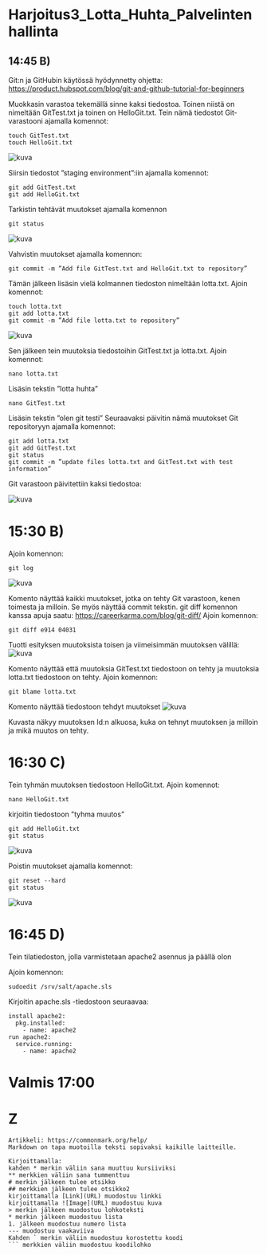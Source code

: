 # Harjoitus3_Lotta_Huhta_Palvelintenhallinta
## 14:45 B)
Git:n ja GitHubin käytössä hyödynnetty ohjetta: https://product.hubspot.com/blog/git-and-github-tutorial-for-beginners

Muokkasin varastoa tekemällä sinne kaksi tiedostoa. Toinen niistä on nimeltään GitTest.txt ja toinen on HelloGit.txt. Tein nämä tiedostot Git-varastooni ajamalla komennot:
```
touch GitTest.txt
touch HelloGit.txt
```
![kuva](https://user-images.githubusercontent.com/82219338/141688270-1bf3ef41-747f-4667-9712-2d3f27445b33.png)

Siirsin tiedostot ”staging environment”:iin ajamalla komennot:
```
git add GitTest.txt
git add HelloGit.txt
```
Tarkistin tehtävät muutokset ajamalla komennon 
```
git status
```
![kuva](https://user-images.githubusercontent.com/82219338/141688364-a51cf8ef-084b-4497-8ee1-2d352053eaad.png)

Vahvistin muutokset ajamalla komennon:
```
git commit -m ”Add file GitTest.txt and HelloGit.txt to repository”
```
Tämän jälkeen lisäsin vielä kolmannen tiedoston nimeltään lotta.txt.
Ajoin komennot:
```
touch lotta.txt
git add lotta.txt
git commit -m ”Add file lotta.txt to repository”
```
![kuva](https://user-images.githubusercontent.com/82219338/141688553-a5f30675-c256-4d0e-8cfa-288283c829d0.png)

Sen jälkeen tein muutoksia tiedostoihin GitTest.txt ja lotta.txt. Ajoin komennot:
```
nano lotta.txt
```
Lisäsin tekstin ”lotta huhta”
```
nano GitTest.txt
```
Lisäsin tekstin ”olen git testi”
Seuraavaksi päivitin nämä muutokset Git repositoryyn ajamalla komennot:
```
git add lotta.txt
git add GitTest.txt
git status
git commit -m ”update files lotta.txt and GitTest.txt with test information”
```
Git varastoon päivitettiin kaksi tiedostoa:

![kuva](https://user-images.githubusercontent.com/82219338/141688747-23dfae43-50a3-46e6-b836-6344da9c420c.png)

# 15:30 B)
Ajoin komennon:
```
git log
```
![kuva](https://user-images.githubusercontent.com/82219338/141688822-aab02c9d-5ff5-4bb7-b1ac-ed10520669f6.png)

Komento näyttää kaikki muutokset, jotka on tehty Git varastoon, kenen toimesta ja milloin. Se myös näyttää commit tekstin.
git diff komennon kanssa apuja saatu: https://careerkarma.com/blog/git-diff/
Ajoin komennon:
```
git diff e914 04031
```
Tuotti esityksen muutoksista toisen ja viimeisimmän muutoksen välillä:
![kuva](https://user-images.githubusercontent.com/82219338/141688843-26c32070-2529-4f7d-8f5e-1b7da038dbfe.png)
 
Komento näyttää että muutoksia GitTest.txt tiedostoon on tehty ja muutoksia lotta.txt tiedostoon on tehty.
Ajoin komennon:
```
git blame lotta.txt
```
Komento näyttää tiedostoon tehdyt muutokset
![kuva](https://user-images.githubusercontent.com/82219338/141688855-77d36b8e-1418-4d18-b031-ea5e6decca5c.png)

Kuvasta näkyy muutoksen Id:n alkuosa, kuka on tehnyt muutoksen ja milloin ja mikä muutos on tehty.

# 16:30 C)
Tein tyhmän muutoksen tiedostoon HelloGit.txt. 
Ajoin komennot:
```
nano HelloGit.txt
```
  kirjoitin tiedostoon ”tyhma muutos”
```
git add HelloGit.txt
git status
``` 
![kuva](https://user-images.githubusercontent.com/82219338/141688975-b9d3205e-9bfe-4530-85e9-6545f0f07138.png)

Poistin muutokset ajamalla komennot:
```
git reset --hard
git status
```
![kuva](https://user-images.githubusercontent.com/82219338/141688988-4dde45e8-6124-4556-8519-dc90e7f935c7.png)

# 16:45 D)
Tein tilatiedoston, jolla varmistetaan apache2 asennus ja päällä olon

Ajoin komennon:
```
sudoedit /srv/salt/apache.sls
```
Kirjoitin apache.sls -tiedostoon seuraavaa:
```
install apache2:
  pkg.installed:
    - name: apache2
run apache2:
  service.running:
    - name: apache2
```
# Valmis 17:00

# Z
```
Artikkeli: https://commonmark.org/help/
Markdown on tapa muotoilla teksti sopivaksi kaikille laitteille.

Kirjoittamalla:
kahden * merkin väliin sana muuttuu kursiiviksi
** merkkien väliin sana tummenttuu
# merkin jälkeen tulee otsikko
## merkkien jälkeen tulee otsikko2
kirjoittamalla [Link](URL) muodostuu linkki
kirjoittamalla ![Image](URL) muodostuu kuva
> merkin jälkeen muodostuu lohkoteksti
* merkin jälkeen muodostuu lista
1. jälkeen muodostuu numero lista
--- muodostuu vaakaviiva
Kahden ` merkin väliin muodostuu korostettu koodi
``` merkkien väliin muodostuu koodilohko

```
